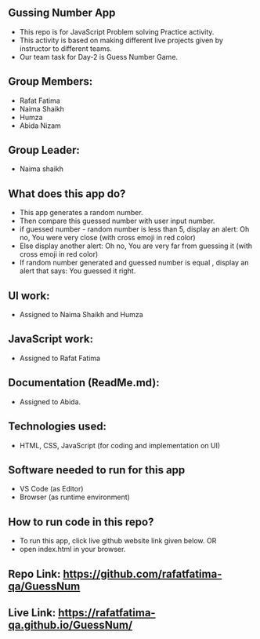 ## Gussing Number App
- This repo is for JavaScript Problem solving Practice activity.
- This activity is based on making different live projects given by instructor to different teams.
- Our team task for Day-2 is Guess Number Game.
## Group Members:
- Rafat Fatima
- Naima Shaikh
- Humza
- Abida Nizam
## Group Leader:
- Naima shaikh
## What does this app do?
- This app generates a random number.
- Then compare this guessed number with user input number.
- if guessed number - random number is less than 5, display an alert: Oh no, You were very close (with cross emoji in red color)
- Else display another alert: Oh no, You are very far from guessing it (with cross emoji in red color)
- If random number generated and guessed number is equal , display an alert that says: You guessed it right.
## UI work:
- Assigned to Naima Shaikh and Humza
## JavaScript work:
- Assigned to Rafat Fatima
## Documentation (ReadMe.md):
- Assigned to Abida.
## Technologies used:
- HTML, CSS, JavaScript (for coding and implementation on UI)
## Software needed to run for this app
- VS Code (as Editor)
- Browser (as runtime environment)
## How to run code in this repo?
- To run this app, click live github website link given below. OR
- open index.html in your browser.
## Repo Link: https://github.com/rafatfatima-qa/GuessNum
## Live Link: https://rafatfatima-qa.github.io/GuessNum/
